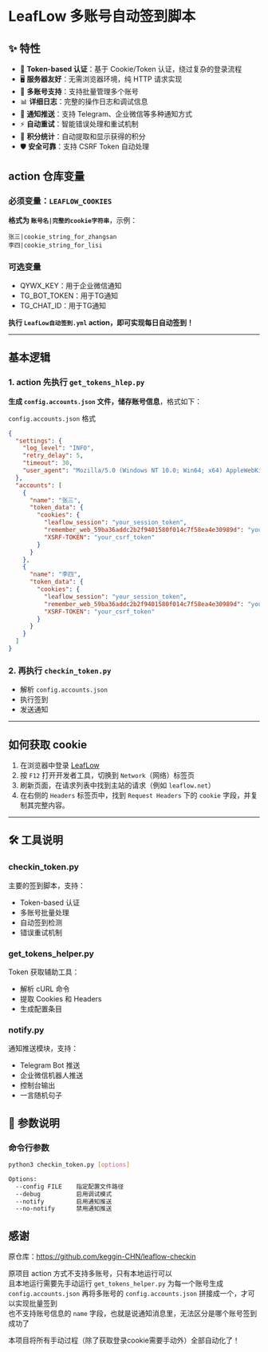 # LeafLow 多账号自动签到脚本

## ✨ 特性

- 🔐 **Token-based 认证**：基于 Cookie/Token 认证，绕过复杂的登录流程
- 🖥️ **服务器友好**：无需浏览器环境，纯 HTTP 请求实现
- 👥 **多账号支持**：支持批量管理多个账号
- 📊 **详细日志**：完整的操作日志和调试信息
- 🔔 **通知推送**：支持 Telegram、企业微信等多种通知方式
- ⚡ **自动重试**：智能错误处理和重试机制
- 🎯 **积分统计**：自动提取和显示获得的积分
- 🛡️ **安全可靠**：支持 CSRF Token 自动处理

## action 仓库变量

### 必须变量：`LEAFLOW_COOKIES`

**格式为 `账号名|完整的cookie字符串`**，示例：

```
张三|cookie_string_for_zhangsan
李四|cookie_string_for_lisi
```

### 可选变量

- QYWX_KEY：用于企业微信通知
- TG_BOT_TOKEN：用于TG通知
- TG_CHAT_ID：用于TG通知

**执行 `LeafLow自动签到.yml` action，即可实现每日自动签到！**

---

## 基本逻辑

### 1. action 先执行 `get_tokens_hlep.py`

**生成 `config.accounts.json` 文件，储存账号信息**，格式如下：

`config.accounts.json` 格式

```json
{
  "settings": {
    "log_level": "INFO",
    "retry_delay": 5,
    "timeout": 30,
    "user_agent": "Mozilla/5.0 (Windows NT 10.0; Win64; x64) AppleWebKit/537.36 (KHTML, like Gecko) Chrome/131.0.0.0 Safari/537.36"
  },
  "accounts": [
    {
      "name": "张三",
      "token_data": {
        "cookies": {
          "leaflow_session": "your_session_token",
          "remember_web_59ba36addc2b2f9401580f014c7f58ea4e30989d": "your_remember_token",
          "XSRF-TOKEN": "your_csrf_token"
        }
      }
    },
    {
      "name": "李四",
      "token_data": {
        "cookies": {
          "leaflow_session": "your_session_token",
          "remember_web_59ba36addc2b2f9401580f014c7f58ea4e30989d": "your_remember_token",
          "XSRF-TOKEN": "your_csrf_token"
        }
      }
    }
  ]
}
```

### 2. 再执行 `checkin_token.py`

- 解析 `config.accounts.json`
- 执行签到
- 发送通知

---

## 如何获取 cookie

1. 在浏览器中登录 [LeafLow](https://leaflow.net)
2. 按 `F12` 打开开发者工具，切换到 `Network`（网络）标签页
3. 刷新页面，在请求列表中找到主站的请求（例如 `leaflow.net`）
4. 在右侧的 `Headers` 标签页中，找到 `Request Headers` 下的 `cookie` 字段，并复制其完整内容。

---

## 🛠️ 工具说明

### checkin_token.py
主要的签到脚本，支持：
- Token-based 认证
- 多账号批量处理
- 自动签到检测
- 错误重试机制

### get_tokens_helper.py
Token 获取辅助工具：
- 解析 cURL 命令
- 提取 Cookies 和 Headers
- 生成配置条目

### notify.py
通知推送模块，支持：
- Telegram Bot 推送
- 企业微信机器人推送
- 控制台输出
- 一言随机句子

## 🔧 参数说明

### 命令行参数

```bash
python3 checkin_token.py [options]

Options:
  --config FILE    指定配置文件路径
  --debug          启用调试模式
  --notify         启用通知推送
  --no-notify      禁用通知推送
```

## 感谢

原仓库：https://github.com/keggin-CHN/leaflow-checkin  

原项目 action 方式不支持多账号，只有本地运行可以  
且本地运行需要先手动运行 `get_tokens_helper.py` 为每一个账号生成 `config.accounts.json` 
再将多账号的 `config.accounts.json` 拼接成一个，才可以实现批量签到  
也不支持账号信息的 `name` 字段，也就是说通知消息里，无法区分是哪个账号签到成功了

本项目将所有手动过程（除了获取登录cookie需要手动外）全部自动化了！
